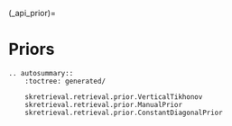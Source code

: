 (_api_prior)=
# Priors
```{eval-rst}
.. autosummary::
    :toctree: generated/

    skretrieval.retrieval.prior.VerticalTikhonov
    skretrieval.retrieval.prior.ManualPrior
    skretrieval.retrieval.prior.ConstantDiagonalPrior

```
